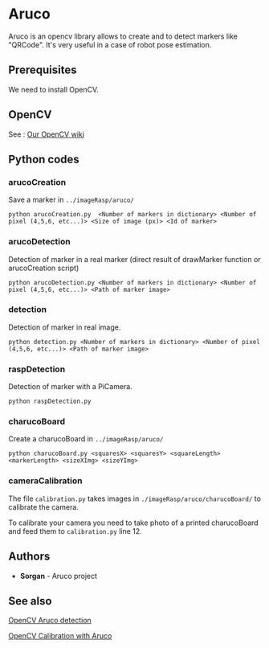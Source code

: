 # Aruco
Aruco is an opencv library allows to create and to detect markers like "QRCode". It's very useful in a case of robot pose estimation.

## Prerequisites

We need to install OpenCV.

## OpenCV

See : [Our OpenCV wiki](https://github.com/AssociationRobotTelecomStrasbourg/raspberryPi/wiki/OpenCV)

## Python codes

### arucoCreation
Save a marker in `../imageRasp/aruco/`

```
python arucoCreation.py  <Number of markers in dictionary> <Number of pixel (4,5,6, etc...)> <Size of image (px)> <Id of marker>
```

### arucoDetection
Detection of marker in a real marker (direct result of drawMarker function or arucoCreation script)

```
python arucoDetection.py <Number of markers in dictionary> <Number of pixel (4,5,6, etc...)> <Path of marker image>
```

### detection
Detection of marker in real image.

```
python detection.py <Number of markers in dictionary> <Number of pixel (4,5,6, etc...)> <Path of marker image>
```

### raspDetection
Detection of marker with a PiCamera.

```
python raspDetection.py
```

### charucoBoard
Create a charucoBoard in `../imageRasp/aruco/`

```
python charucoBoard.py <squaresX> <squaresY> <squareLength> <markerLength> <sizeXImg> <sizeYImg>
```


### cameraCalibration

The file `calibration.py` takes images in `./imageRasp/aruco/charucoBoard/` to calibrate the camera.

To calibrate your camera you need to take photo of a printed charucoBoard and feed them to `calibration.py` line 12.

## Authors
* **Sorgan** - Aruco project

## See also
[OpenCV Aruco detection](https://docs.opencv.org/3.4.3/d5/dae/tutorial_aruco_detection.html)

[OpenCV Calibration with Aruco](https://docs.opencv.org/3.4.3/da/d13/tutorial_aruco_calibration.html)
